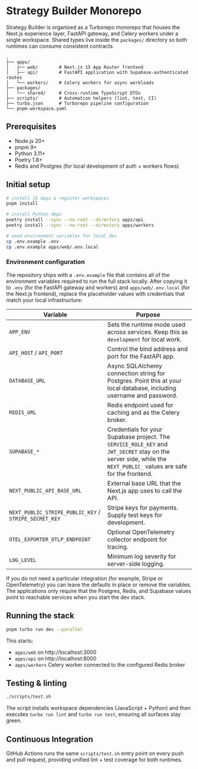 # Strategy Builder Monorepo

Strategy Builder is organised as a Turborepo monorepo that houses the Next.js experience layer, FastAPI gateway, and Celery workers under a single workspace. Shared types live inside the `packages/` directory so both runtimes can consume consistent contracts.

```
.
├── apps/
│   ├── web/        # Next.js 15 App Router frontend
│   ├── api/        # FastAPI application with Supabase-authenticated routes
│   └── workers/    # Celery workers for async workloads
├── packages/
│   └── shared/     # Cross-runtime TypeScript DTOs
├── scripts/        # Automation helpers (lint, test, CI)
├── turbo.json      # Turborepo pipeline configuration
└── pnpm-workspace.yaml
```

## Prerequisites

- Node.js 20+
- pnpm 9+
- Python 3.11+
- Poetry 1.8+
- Redis and Postgres (for local development of auth + workers flows)

## Initial setup

```bash
# install JS deps & register workspaces
pnpm install

# install Python deps
poetry install --sync --no-root --directory apps/api
poetry install --sync --no-root --directory apps/workers

# seed environment variables for local dev
cp .env.example .env
cp .env.example apps/web/.env.local
```

### Environment configuration

The repository ships with a `.env.example` file that contains all of the
environment variables required to run the full stack locally. After copying it
to `.env` (for the FastAPI gateway and workers) and `apps/web/.env.local` (for
the Next.js frontend), replace the placeholder values with credentials that
match your local infrastructure:

| Variable | Purpose |
| --- | --- |
| `APP_ENV` | Sets the runtime mode used across services. Keep this as `development` for local work. |
| `API_HOST` / `API_PORT` | Control the bind address and port for the FastAPI app. |
| `DATABASE_URL` | Async SQLAlchemy connection string for Postgres. Point this at your local database, including username and password. |
| `REDIS_URL` | Redis endpoint used for caching and as the Celery broker. |
| `SUPABASE_*` | Credentials for your Supabase project. The `SERVICE_ROLE_KEY` and `JWT_SECRET` stay on the server side, while the `NEXT_PUBLIC_` values are safe for the frontend. |
| `NEXT_PUBLIC_API_BASE_URL` | External base URL that the Next.js app uses to call the API. |
| `NEXT_PUBLIC_STRIPE_PUBLIC_KEY` / `STRIPE_SECRET_KEY` | Stripe keys for payments. Supply test keys for development. |
| `OTEL_EXPORTER_OTLP_ENDPOINT` | Optional OpenTelemetry collector endpoint for tracing. |
| `LOG_LEVEL` | Minimum log severity for server-side logging. |

If you do not need a particular integration (for example, Stripe or
OpenTelemetry) you can leave the defaults in place or remove the variables. The
applications only require that the Postgres, Redis, and Supabase values point to
reachable services when you start the dev stack.

## Running the stack

```bash
pnpm turbo run dev --parallel
```

This starts:
- `apps/web` on http://localhost:3000
- `apps/api` on http://localhost:8000
- `apps/workers` Celery worker connected to the configured Redis broker

## Testing & linting

```bash
./scripts/test.sh
```

The script installs workspace dependencies (JavaScript + Python) and then executes `turbo run lint` and `turbo run test`, ensuring all surfaces stay green.

## Continuous Integration

GitHub Actions runs the same `scripts/test.sh` entry point on every push and pull request, providing unified lint + test coverage for both runtimes.

